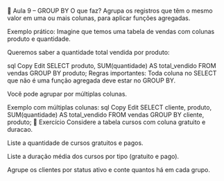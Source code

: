 🧮 Aula 9 – GROUP BY
O que faz?
Agrupa os registros que têm o mesmo valor em uma ou mais colunas, para aplicar funções agregadas.

Exemplo prático:
Imagine que temos uma tabela de vendas com colunas produto e quantidade.

Queremos saber a quantidade total vendida por produto:

sql
Copy
Edit
SELECT produto, SUM(quantidade) AS total_vendido
FROM vendas
GROUP BY produto;
Regras importantes:
Toda coluna no SELECT que não é uma função agregada deve estar no GROUP BY.

Você pode agrupar por múltiplas colunas.

Exemplo com múltiplas colunas:
sql
Copy
Edit
SELECT cliente, produto, SUM(quantidade) AS total_vendido
FROM vendas
GROUP BY cliente, produto;
📝 Exercício
Considere a tabela cursos com coluna gratuito e duracao.

Liste a quantidade de cursos gratuitos e pagos.

Liste a duração média dos cursos por tipo (gratuito e pago).

Agrupe os clientes por status ativo e conte quantos há em cada grupo.

